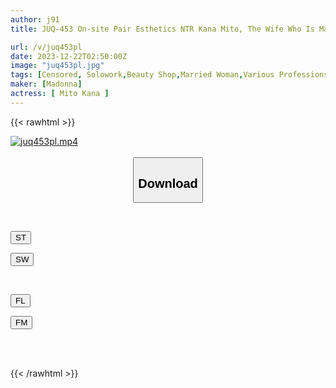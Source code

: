 ```yaml
---
author: j91
title: JUQ-453 On-site Pair Esthetics NTR Kana Mito, The Wife Who Is Made To Climax By An Obscene Treatment On The Other Side Of A Thin Cloth

url: /v/juq453pl
date: 2023-12-22T02:50:00Z
image: "juq453pl.jpg"
tags: [Censored, Solowork,Beauty Shop,Married Woman,Various Professions,Massage,Mature Woman,Cuckold	]
maker: [Madonna]
actress: [ Mito Kana ]
---
```



{{< rawhtml >}}

<div class="video" data-videoid="Q2MKgLPBb9t0MYd">
    <a href="javascript:;">
        <img src="/v/juq453pl/juq453pl.jpg" width="WIDTH" height="HEIGHT" alt="juq453pl.mp4" loading="lazy">
    </a>
</div>

<script type="text/javascript" src="https://j91.asia/asset/on-demand-st.js"></script>

<br>
  <link rel="stylesheet" href="https://j91.asia/asset/bs5.css">
  
  <center>
  <button class="btn btn-primary" type="button" data-bs-toggle="collapse" data-bs-target=".multi-collapse" aria-expanded="false" aria-controls="multiCollapseExample1 multiCollapseExample2"><h2>Download</h2></button></center>
</p>
<div class="row">
  <div class="col">
    <div class="collapse multi-collapse" id="multiCollapseExample1">
      <div class="card card-body">
	      	      <br>
<div class="buttons">  
<p><a href="https://streamtape.to/v/Q2MKgLPBb9t0MYd" target="_blank"><button class="btn-hover color-3"><i class="fa fa-download"></i> ST</button></a></p>
<p><a href="https://flaswish.com/s0rwdhplf5sf" target="_blank"><button class="btn-hover color-2"><i class="fa fa-download"></i> SW</button></a></p></div>
    </div>
  </div>
</div>
  <div class="col">
    <div class="collapse multi-collapse" id="multiCollapseExample2">
      <div class="card card-body">
	      <br>
<div class="buttons">
<p><a href="javascript:;" target="_blank"><button class="btn-hover color-9"><i class="fa fa-download"></i> FL</button></a></p>
<p><a href="javascript:;" target="_blank"><button class="btn-hover color-8"><i class="fa fa-download"></i> FM</button></a></p></div>
<br><br>
      </div>
    </div>
  </div>
</div>

{{< /rawhtml >}}